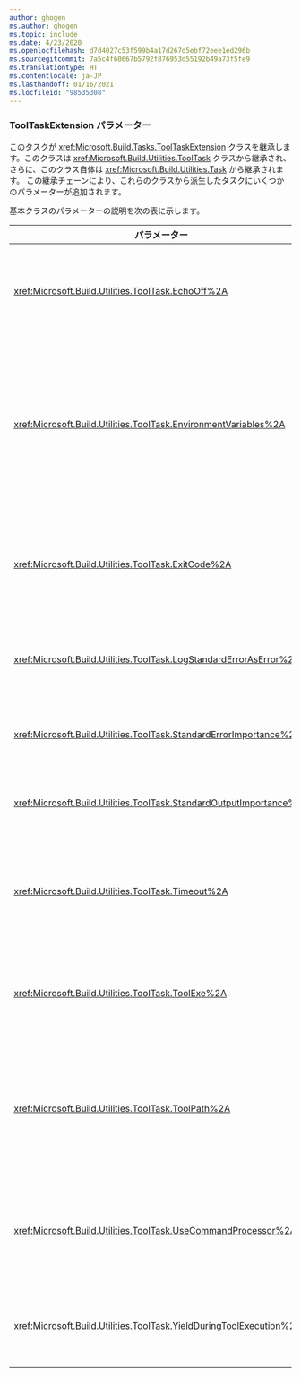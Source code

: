 ```yaml
---
author: ghogen
ms.author: ghogen
ms.topic: include
ms.date: 4/23/2020
ms.openlocfilehash: d7d4027c53f599b4a17d267d5ebf72eee1ed296b
ms.sourcegitcommit: 7a5c4f60667b5792f876953d55192b49a73f5fe9
ms.translationtype: HT
ms.contentlocale: ja-JP
ms.lasthandoff: 01/16/2021
ms.locfileid: "98535308"
---
```

### <a name="tooltaskextension-parameters"></a>ToolTaskExtension パラメーター

このタスクが <xref:Microsoft.Build.Tasks.ToolTaskExtension> クラスを継承します。このクラスは <xref:Microsoft.Build.Utilities.ToolTask> クラスから継承され、さらに、このクラス自体は <xref:Microsoft.Build.Utilities.Task> から継承されます。 この継承チェーンにより、これらのクラスから派生したタスクにいくつかのパラメーターが追加されます。

基本クラスのパラメーターの説明を次の表に示します。

| パラメーター | 説明 |
| - | - |
| <xref:Microsoft.Build.Utilities.ToolTask.EchoOff%2A> | 省略可能な `bool` 型のパラメーターです。<br /><br /> `true` に設定すると、このタスクは **/Q** を *cmd.exe* コマンド ラインに渡して、コマンド ラインが stdout にコピーされないようにします。 |
| <xref:Microsoft.Build.Utilities.ToolTask.EnvironmentVariables%2A> | 省略可能な `String` 型の配列パラメーターです。<br /><br /> セミコロンで区切られた環境変数定義の配列。 各定義では、環境変数の名前と値を等号で区切って指定する必要があります。 これらの変数は、標準の環境ブロックに加え (または標準の環境ブロックを選択的にオーバーライドして)、子の実行可能ファイルに渡されます。 たとえば、「 `Variable1=Value1;Variable2=Value2` 」のように入力します。 |
| <xref:Microsoft.Build.Utilities.ToolTask.ExitCode%2A> | 省略可能な `Int32` 型の読み取り専用出力パラメーターです。<br /><br /> 実行したコマンドの終了コードを示します。 タスクがエラーを記録した一方で、プロセスの終了コードが 0 (成功) だった場合、これは -1 に設定されます。 |
| <xref:Microsoft.Build.Utilities.ToolTask.LogStandardErrorAsError%2A> | 省略可能な `bool` 型のパラメーターです。<br /><br /> `true` の場合、標準エラー ストリームで受け取ったすべてのメッセージがエラーとして記録されます。 |
| <xref:Microsoft.Build.Utilities.ToolTask.StandardErrorImportance%2A> | 省略可能な `String` 型のパラメーターです。<br /><br /> 標準出力ストリームのテキストを記録するときに使用する重要度です。 |
| <xref:Microsoft.Build.Utilities.ToolTask.StandardOutputImportance%2A> | 省略可能な `String` 型のパラメーターです。<br /><br /> 標準出力ストリームのテキストを記録するときに使用する重要度です。 |
| <xref:Microsoft.Build.Utilities.ToolTask.Timeout%2A> | 省略可能な `Int32` 型のパラメーターです。<br /><br /> タスク実行を終了するまでの時間をミリ秒単位で指定します。 既定値は `Int.MaxValue` であり、タイムアウト期限がないことを示します。 タイムアウトはミリ秒単位です。 |
| <xref:Microsoft.Build.Utilities.ToolTask.ToolExe%2A> | 省略可能な `string` 型のパラメーターです。<br /><br /> プロジェクトで実装すると、ToolName をオーバーライドできます。 タスクでオーバーライドすると、ToolName を保持できます。 |
| <xref:Microsoft.Build.Utilities.ToolTask.ToolPath%2A> | 省略可能な `string` 型のパラメーターです。<br /><br /> タスクで基になる実行可能ファイルを読み込む場所を指定します。 このパラメーターを指定しない場合、タスクでは、MSBuild を実行しているフレームワークのバージョンに対応する SDK インストール パスが使用されます。 |
| <xref:Microsoft.Build.Utilities.ToolTask.UseCommandProcessor%2A> | 省略可能な `bool` 型のパラメーターです。<br /><br /> `true` に設定した場合、このタスクで直接コマンドを実行する代わりに、コマンド ラインのバッチ ファイルを作成し、そのファイルをコマンド プロセッサで実行します。 |
| <xref:Microsoft.Build.Utilities.ToolTask.YieldDuringToolExecution%2A> | 省略可能な `bool` 型のパラメーターです。<br /><br /> `true` に設定した場合、このタスクは、その実行時にノードを生成します。 |
